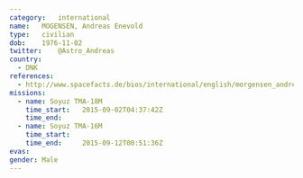 ```yaml
---
category:	international
name:	MOGENSEN, Andreas Enevold
type:	civilian
dob:	1976-11-02
twitter:	@Astro_Andreas
country:
  - DNK
references:
  - http://www.spacefacts.de/bios/international/english/morgensen_andreas.htm
missions:
  - name: Soyuz TMA-18M
    time_start:   2015-09-02T04:37:42Z
    time_end:     
  - name: Soyuz TMA-16M
    time_start:
    time_end:     2015-09-12T00:51:36Z
evas:
gender:	Male
---
```

